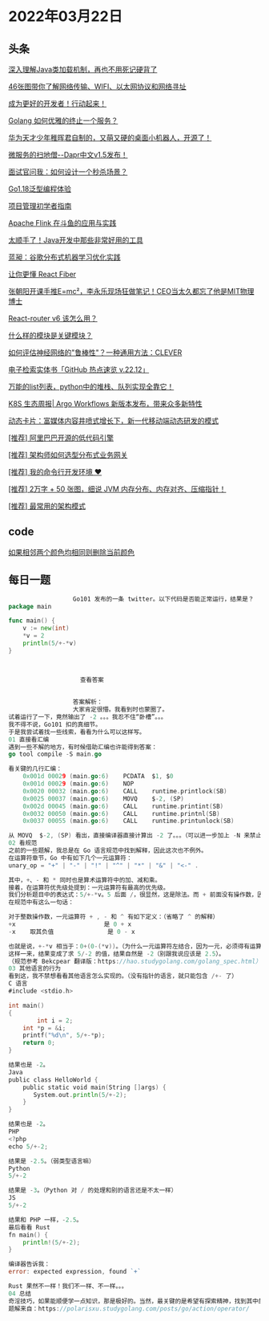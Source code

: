 # 2022年03月22日
## 头条
[深入理解Java类加载机制，再也不用死记硬背了](https://toutiao.io/k/7fz66me)

[46张图带你了解网络传输、WIFI、以太网协议和网络寻址](https://toutiao.io/k/bd2ld9s)

[成为更好的开发者！行动起来！](https://toutiao.io/k/0qqtsd1)

[Golang 如何优雅的终止一个服务？](https://toutiao.io/k/o368ejn)

[华为天才少年稚晖君自制的，又萌又硬的桌面小机器人，开源了！](https://toutiao.io/k/9o0g54r)

[微服务的扫地僧--Dapr中文v1.5发布！](https://toutiao.io/k/c6iq8sr)

[面试官问我：如何设计一个秒杀场景？](https://toutiao.io/k/500rxou)

[Go1.18泛型编程体验](https://toutiao.io/k/fq5drnb)

[项目管理初学者指南](https://toutiao.io/k/f4kg3o6)

[Apache Flink 在斗鱼的应用与实践](https://toutiao.io/k/nob612b)

[太顺手了！Java开发中那些非常好用的工具](https://toutiao.io/k/4clfoez)

[蓝昶：谷歌分布式机器学习优化实践](https://toutiao.io/k/s16zhqi)

[让你更懂 React Fiber](https://toutiao.io/k/md9yxi3)

[张朝阳开课手推E=mc²，李永乐现场狂做笔记！CEO当太久都忘了他是MIT物理博士](https://toutiao.io/k/om9w0l5)

[React-router v6 该怎么用？](https://toutiao.io/k/7kplkca)

[什么样的模块是关键模块？](https://toutiao.io/k/ywrh1ye)

[如何评估神经网络的"鲁棒性"？一种通用方法：CLEVER](https://toutiao.io/k/mb27rpv)

[电子检索实体书「GitHub 热点速览 v.22.12」](https://toutiao.io/k/xaanxtd)

[万能的list列表，python中的堆栈、队列实现全靠它！](https://toutiao.io/k/tjaeqfb)

[K8S 生态周报| Argo Workflows 新版本发布，带来众多新特性](https://toutiao.io/k/uqwud06)

[动态卡片：富媒体内容井喷式增长下，新一代移动端动态研发的模式](https://toutiao.io/k/xs545s8)

[[推荐] 阿里巴巴开源的低代码引擎](https://toutiao.io/k/gsosp6w)

[[推荐] 架构师如何选型分布式业务网关](https://toutiao.io/k/enmg99d)

[[推荐] 我的命令行开发环境 ❤️](https://toutiao.io/k/hjda293)

[[推荐] 2万字 + 50 张图，细说 JVM 内存分布、内存对齐、压缩指针！](https://toutiao.io/k/02whm5c)

[[推荐] 最常用的架构模式](https://toutiao.io/k/qnfl3t6)



## code
[如果相邻两个颜色均相同则删除当前颜色](https://leetcode-cn.com/problems/remove-colored-pieces-if-both-neighbors-are-the-same-color)



## 每日一题
```go
                  Go101 发布的一条 twitter。以下代码是否能正常运行，结果是？
package main

func main() {
    v := new(int)
    *v = 2
    println(5/+-*v)
}


                  
                    查看答案
                  
                
                  答案解析：
                  大家肯定很懵。我看到时也蒙圈了。
试着运行了一下，竟然输出了 -2 。。。我忍不住“卧槽”。。。
我不得不说，Go101 扣的真细节。
于是我尝试着找一些线索，看看为什么可以这样写。
01 直接看汇编
遇到一些不解的地方，有时候借助汇编也许能得到答案：
go tool compile -S main.go

看关键的几行汇编：
	0x001d 00029 (main.go:6)	PCDATA	$1, $0
	0x001d 00029 (main.go:6)	NOP
	0x0020 00032 (main.go:6)	CALL	runtime.printlock(SB)
	0x0025 00037 (main.go:6)	MOVQ	$-2, (SP)
	0x002d 00045 (main.go:6)	CALL	runtime.printint(SB)
	0x0032 00050 (main.go:6)	CALL	runtime.printnl(SB)
	0x0037 00055 (main.go:6)	CALL	runtime.printunlock(SB)

从 MOVQ	$-2, (SP) 看出，直接编译器直接计算出 -2 了。。。（可以进一步加上 -N 来禁止优化，但没有没有看出额外特别的）
02 看规范
之前的一些题解，我总是在 Go 语言规范中找到解释，因此这次也不例外。
在运算符章节，Go 中有如下几个一元运算符：
unary_op = "+" | "-" | "!" | "^" | "*" | "&" | "<-" .

其中，+、- 和 * 同时也是算术运算符中的加、减和乘。
接着，在运算符优先级处提到：一元运算符有最高的优先级。
我们分析题目中的表达式：5/+-*v。5 后面 /，很显然，这是除法。而 + 前面没有操作数，因此是一个一元运算符；同理 - 和 * 也是一元运算符。而一元运算符有最高的优先级，因此这个表达式优先计算 +-*v 的值。那这个东西为什么又合法呢？
在规范中有这么一句话：

对于整数操作数，一元运算符 + , - 和 ^ 有如下定义：（省略了 ^ 的解释）
+x    　　　　              是 0 + x
-x    取其负值               是 0 - x

也就是说，+-*v 相当于：0+(0-(*v))。（为什么一元运算符左结合，因为一元，必须得有运算数，得跟着运算数走）
这样一来，结果变成了求 5/-2 的值，结果自然是 -2（别跟我说应该是 2.5）。
（规范参考 Bekcpear 翻译版：https://hao.studygolang.com/golang_spec.html）
03 其他语言的行为
看到这，我不禁想看看其他语言怎么实现的。（没有指针的语言，就只能包含 /+- 了）
C 语言
#include <stdio.h>

int main()
{
		int i = 2;
  	int *p = &i;
  	printf("%d\n", 5/+-*p);
  	return 0;
}

结果也是 -2。
Java
public class HelloWorld {
    public static void main(String []args) {
       System.out.println(5/+-2);
    }
}

结果也是 -2。
PHP
<?php
echo 5/+-2;

结果是 -2.5。（弱类型语言嘛）
Python
5/+-2

结果是 -3。（Python 对 / 的处理和别的语言还是不太一样）
JS
5/+-2

结果和 PHP 一样，-2.5。
最后看看 Rust
fn main() {
    println!(5/+-2);
}

编译器告诉我：
error: expected expression, found `+`

Rust 果然不一样！我们不一样、不一样。。。
04 总结
奇淫技巧，如果能顺便学一点知识，那是极好的。当然，最关键的是希望有探索精神，找到其中的原因，举一反三，也许这点比较重要。
题解来自：https://polarisxu.studygolang.com/posts/go/action/operator/

                
```

